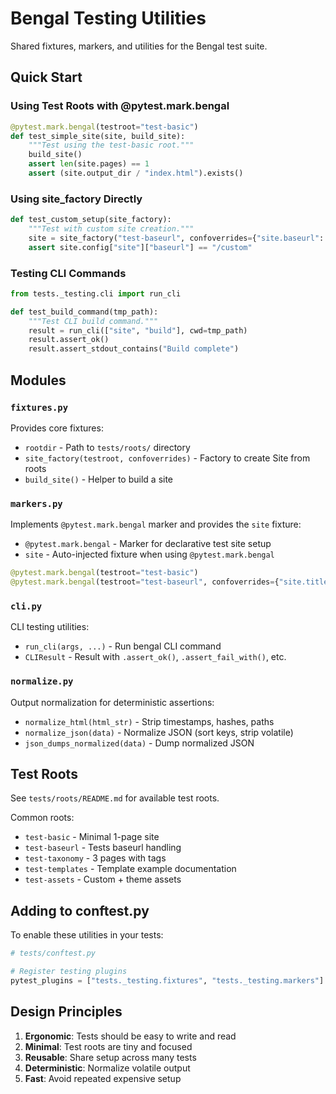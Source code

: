# Bengal Testing Utilities

Shared fixtures, markers, and utilities for the Bengal test suite.

## Quick Start

### Using Test Roots with @pytest.mark.bengal

```python
@pytest.mark.bengal(testroot="test-basic")
def test_simple_site(site, build_site):
    """Test using the test-basic root."""
    build_site()
    assert len(site.pages) == 1
    assert (site.output_dir / "index.html").exists()
```

### Using site_factory Directly

```python
def test_custom_setup(site_factory):
    """Test with custom site creation."""
    site = site_factory("test-baseurl", confoverrides={"site.baseurl": "/custom"})
    assert site.config["site"]["baseurl"] == "/custom"
```

### Testing CLI Commands

```python
from tests._testing.cli import run_cli

def test_build_command(tmp_path):
    """Test CLI build command."""
    result = run_cli(["site", "build"], cwd=tmp_path)
    result.assert_ok()
    result.assert_stdout_contains("Build complete")
```

## Modules

### `fixtures.py`

Provides core fixtures:

- `rootdir` - Path to `tests/roots/` directory
- `site_factory(testroot, confoverrides)` - Factory to create Site from roots
- `build_site()` - Helper to build a site

### `markers.py`

Implements `@pytest.mark.bengal` marker and provides the `site` fixture:

- `@pytest.mark.bengal` - Marker for declarative test site setup
- `site` - Auto-injected fixture when using `@pytest.mark.bengal`

```python
@pytest.mark.bengal(testroot="test-basic")
@pytest.mark.bengal(testroot="test-baseurl", confoverrides={"site.title": "Custom"})
```

### `cli.py`

CLI testing utilities:

- `run_cli(args, ...)` - Run bengal CLI command
- `CLIResult` - Result with `.assert_ok()`, `.assert_fail_with()`, etc.

### `normalize.py`

Output normalization for deterministic assertions:

- `normalize_html(html_str)` - Strip timestamps, hashes, paths
- `normalize_json(data)` - Normalize JSON (sort keys, strip volatile)
- `json_dumps_normalized(data)` - Dump normalized JSON

## Test Roots

See `tests/roots/README.md` for available test roots.

Common roots:
- `test-basic` - Minimal 1-page site
- `test-baseurl` - Tests baseurl handling
- `test-taxonomy` - 3 pages with tags
- `test-templates` - Template example documentation
- `test-assets` - Custom + theme assets

## Adding to conftest.py

To enable these utilities in your tests:

```python
# tests/conftest.py

# Register testing plugins
pytest_plugins = ["tests._testing.fixtures", "tests._testing.markers"]
```

## Design Principles

1. **Ergonomic**: Tests should be easy to write and read
2. **Minimal**: Test roots are tiny and focused
3. **Reusable**: Share setup across many tests
4. **Deterministic**: Normalize volatile output
5. **Fast**: Avoid repeated expensive setup
